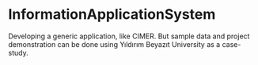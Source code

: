 # InformationApplicationSystem

Developing a generic application, like CIMER. But sample data and project demonstration can be done using Yıldırım Beyazıt University as a case-study.

